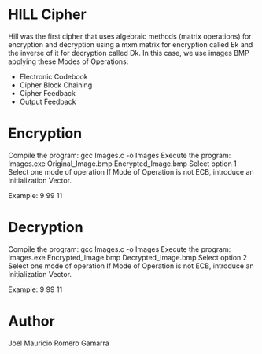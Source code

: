 # HILL Cipher

Hill was the first cipher that uses algebraic methods (matrix operations) for encryption and decryption using a mxm matrix for encryption called Ek and the inverse of it for decryption called Dk.
In this case, we use images BMP applying these Modes of Operations:
- Electronic Codebook
- Cipher Block Chaining
- Cipher Feedback
- Output Feedback

# Encryption

Compile the program: gcc Images.c -o Images
Execute the program: Images.exe Original_Image.bmp Encrypted_Image.bmp
Select option 1
Select one mode of operation
If Mode of Operation is not ECB, introduce an Initialization Vector. 

Example: 9 99 11

# Decryption

Compile the program: gcc Images.c -o Images
Execute the program: Images.exe Encrypted_Image.bmp Decrypted_Image.bmp
Select option 2
Select one mode of operation
If Mode of Operation is not ECB, introduce an Initialization Vector. 

Example: 9 99 11


# Author

Joel Mauricio Romero Gamarra
